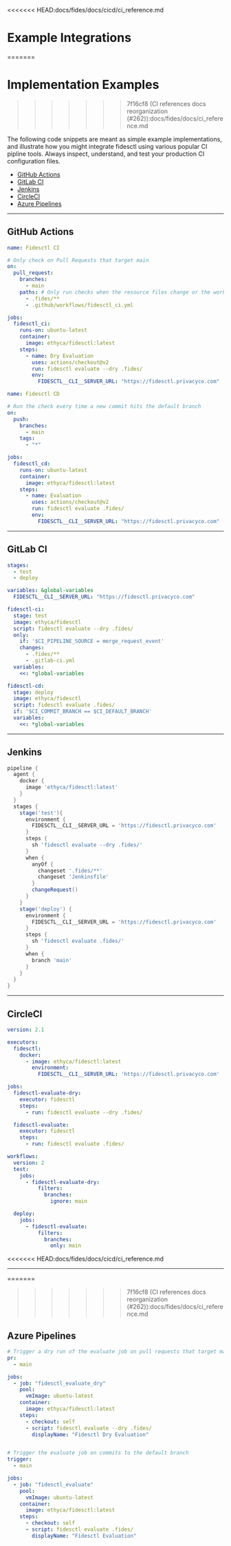 <<<<<<< HEAD:docs/fides/docs/cicd/ci_reference.md
# Example Integrations
=======
# Implementation Examples 
>>>>>>> 7f16cf8 (CI references docs reorganization (#262)):docs/fides/docs/ci_reference.md

The following code snippets are meant as simple example implementations, and illustrate how you might integrate fidesctl using various popular CI pipline tools. Always inspect, understand, and test your production CI configuration files.

  - [GitHub Actions](#github-actions)
  - [GitLab CI](#gitlab-ci)
  - [Jenkins](#jenkins)
  - [CircleCI](#circleci)
  - [Azure Pipelines](#azure-pipelines)
  
---
## GitHub Actions

```yaml title="<code>.github/workflows/fidesctl_ci.yml</code>"
name: Fidesctl CI

# Only check on Pull Requests that target main
on:
  pull_request:
    branches:
      - main
    paths: # Only run checks when the resource files change or the workflow file changes
      - .fides/**
      - .github/workflows/fidesctl_ci.yml

jobs:
  fidesctl_ci:
    runs-on: ubuntu-latest
    container:
      image: ethyca/fidesctl:latest
    steps:
      - name: Dry Evaluation
        uses: actions/checkout@v2
        run: fidesctl evaluate --dry .fides/
        env:
          FIDESCTL__CLI__SERVER_URL: "https://fidesctl.privacyco.com"
```

```yaml title="<code>.github/workflows/fidesctl_cd.yml</code>"
name: Fidesctl CD

# Run the check every time a new commit hits the default branch
on:
  push:
    branches:
      - main
    tags:
      - "*"

jobs:
  fidesctl_cd:
    runs-on: ubuntu-latest
    container:
      image: ethyca/fidesctl:latest
    steps:
      - name: Evaluation
        uses: actions/checkout@v2
        run: fidesctl evaluate .fides/
        env:
          FIDESCTL__CLI__SERVER_URL: "https://fidesctl.privacyco.com"
```
___
## GitLab CI

```yaml title="<code>.gitlab-ci.yml</code>"
stages:
  - test
  - deploy

variables: &global-variables
  FIDESCTL__CLI__SERVER_URL: "https://fidesctl.privacyco.com"

fidesctl-ci:
  stage: test
  image: ethyca/fidesctl
  script: fidesctl evaluate --dry .fides/
  only:
    if: '$CI_PIPELINE_SOURCE = merge_request_event'
    changes:
      - .fides/**
      - .gitlab-ci.yml
  variables:
    <<: *global-variables

fidesctl-cd:
  stage: deploy
  image: ethyca/fidesctl
  script: fidesctl evaluate .fides/
  if: '$CI_COMMIT_BRANCH == $CI_DEFAULT_BRANCH'
  variables:
    <<: *global-variables
```
___
## Jenkins

```groovy title="<code>Jenkinsfile</code> (Declarative Syntax)"
pipeline {
  agent {
    docker {
      image 'ethyca/fidesctl:latest'
    }
  }
  stages {
    stage('test'){
      environment {
        FIDESCTL__CLI__SERVER_URL = 'https://fidesctl.privacyco.com'
      }
      steps {
        sh 'fidesctl evaluate --dry .fides/'
      }
      when {
        anyOf {
          changeset '.fides/**'
          changeset 'Jenkinsfile'
        }
        changeRequest()
      }
    }
    stage('deploy') {
      environment {
        FIDESCTL__CLI__SERVER_URL = 'https://fidesctl.privacyco.com'
      }
      steps {
        sh 'fidesctl evaluate .fides/'
      }
      when {
        branch 'main'
      }
    }
  }
}
```
___
## CircleCI

```yaml title="<code>.circleci/config.yml</code>"
version: 2.1

executors:
  fidesctl:
    docker:
      - image: ethyca/fidesctl:latest
        environment:
          FIDESCTL__CLI__SERVER_URL: 'https://fidesctl.privacyco.com'

jobs:
  fidesctl-evaluate-dry:
    executor: fidesctl
    steps:
      - run: fidesctl evaluate --dry .fides/

  fidesctl-evaluate:
    executor: fidesctl
    steps:
      - run: fidesctl evaluate .fides/

workflows:
  version: 2
  test:
    jobs:
      - fidesctl-evaluate-dry:
          filters:
            branches:
              ignore: main

  deploy:
    jobs:
      - fidesctl-evaluate:
          filters:
            branches:
              only: main
```
<<<<<<< HEAD:docs/fides/docs/cicd/ci_reference.md
___
=======

>>>>>>> 7f16cf8 (CI references docs reorganization (#262)):docs/fides/docs/ci_reference.md
## Azure Pipelines

```yaml title="<code>.azure-pipelines.yml</code>"
# Trigger a dry run of the evaluate job on pull requests that target main
pr:
  - main

jobs:
  - job: "fidesctl_evaluate_dry"
    pool:
      vmImage: ubuntu-latest
    container:
      image: ethyca/fidesctl:latest
    steps:
      - checkout: self
      - script: fidesctl evaluate --dry .fides/
        displayName: "Fidesctl Dry Evaluation"


# Trigger the evaluate job on commits to the default branch
trigger: 
  - main

jobs:
  - job: "fidesctl_evaluate"
    pool:
      vmImage: ubuntu-latest
    container:
      image: ethyca/fidesctl:latest
    steps:
      - checkout: self
      - script: fidesctl evaluate .fides/
        displayName: "Fidesctl Evaluation"
```
